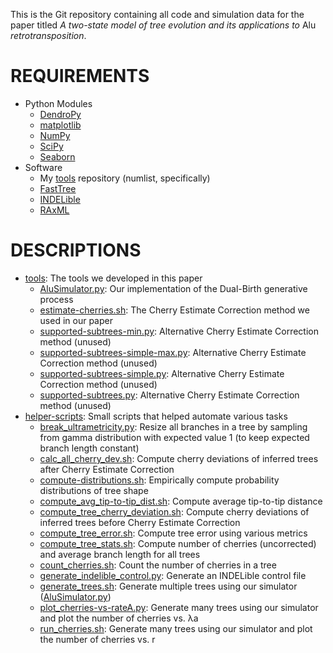 This is the Git repository containing all code and simulation data for the paper titled *A two-state model of tree evolution and its applications to* Alu *retrotransposition*.

REQUIREMENTS
===
* Python Modules
    * [DendroPy](http://www.dendropy.org/)
    * [matplotlib](http://matplotlib.org/)
    * [NumPy](http://www.numpy.org/)
    * [SciPy](https://www.scipy.org/)
    * [Seaborn](http://seaborn.pydata.org/)
* Software
    * My [tools](https://github.com/niemasd/tools/) repository (numlist, specifically)
    * [FastTree](http://www.microbesonline.org/fasttree/)
    * [INDELible](http://abacus.gene.ucl.ac.uk/software/indelible/)
    * [RAxML](http://sco.h-its.org/exelixis/web/software/raxml/index.html)

DESCRIPTIONS
===
* [tools](tools): The tools we developed in this paper
    * [AluSimulator.py](tools/AluSimulator.py): Our implementation of the Dual-Birth generative process
    * [estimate-cherries.sh](tools/estimate-cherries.sh): The Cherry Estimate Correction method we used in our paper
    * [supported-subtrees-min.py](tools/supported-subtrees-min.py): Alternative Cherry Estimate Correction method (unused)
    * [supported-subtrees-simple-max.py](tools/supported-subtrees-simple-max.py): Alternative Cherry Estimate Correction method (unused)
    * [supported-subtrees-simple.py](tools/supported-subtrees-simple.py): Alternative Cherry Estimate Correction method (unused)
    * [supported-subtrees.py](tools/supported-subtrees.py): Alternative Cherry Estimate Correction method (unused)
* [helper-scripts](helper-scripts): Small scripts that helped automate various tasks
    * [break_ultrametricity.py](tools/break_ultrametricity.py): Resize all branches in a tree by sampling from gamma distribution with expected value 1 (to keep expected branch length constant)
    * [calc_all_cherry_dev.sh](helper-scripts/calc_all_cherry_dev.sh): Compute cherry deviations of inferred trees after Cherry Estimate Correction
    * [compute-distributions.sh](helper-scripts/compute-distributions.sh): Empirically compute probability distributions of tree shape
    * [compute_avg_tip-to-tip_dist.sh](helper-scripts/compute_avg_tip-to-tip_dist.sh): Compute average tip-to-tip distance
    * [compute_tree_cherry_deviation.sh](helper-scripts/compute_tree_cherry_deviation.sh): Compute cherry deviations of inferred trees before Cherry Estimate Correction
    * [compute_tree_error.sh](helper-scripts/compute_tree_error.sh): Compute tree error using various metrics
    * [compute_tree_stats.sh](helper-scripts/compute_tree_stats.sh): Compute number of cherries (uncorrected) and average branch length for all trees
    * [count_cherries.sh](helper-scripts/count_cherries.sh): Count the number of cherries in a tree
    * [generate_indelible_control.py](helper-scripts/generate_indelible_control.py): Generate an INDELible control file
    * [generate_trees.sh](helper-scripts/generate_trees.sh): Generate multiple trees using our simulator ([AluSimulator.py](tools/AluSimulator.py))
    * [plot_cherries-vs-rateA.py](helper-scripts/plot_cherries-vs-rateA.py): Generate many trees using our simulator and plot the number of cherries vs. λa
    * [run_cherries.sh](helper-scripts/run_cherries.sh): Generate many trees using our simulator and plot the number of cherries vs. r
    
